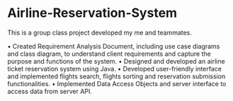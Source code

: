 # Airline-Reservation-System

This is a group class project developed my me and teammates.

• Created Requirement Analysis Document, including use case diagrams and class diagram, to understand client requirements and capture the purpose and functions of the system.
• Designed and developed an airline ticket reservation system using Java.
• Developed user-friendly interface and implemented flights search, flights sorting and reservation submission functionalities. 
• Implemented Data Access Objects and server interface to access data from server API.


